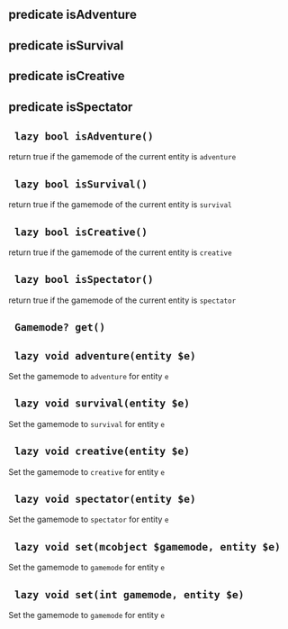 ## predicate isAdventure


## predicate isSurvival


## predicate isCreative


## predicate isSpectator


## ` lazy bool isAdventure()`
return true if the gamemode of the current entity is `adventure`

## ` lazy bool isSurvival()`
return true if the gamemode of the current entity is `survival`

## ` lazy bool isCreative()`
return true if the gamemode of the current entity is `creative`

## ` lazy bool isSpectator()`
return true if the gamemode of the current entity is `spectator`

## ` Gamemode? get()`


## ` lazy void adventure(entity $e)`
Set the gamemode to `adventure` for entity `e`

## ` lazy void survival(entity $e)`
Set the gamemode to `survival` for entity `e`

## ` lazy void creative(entity $e)`
Set the gamemode to `creative` for entity `e`

## ` lazy void spectator(entity $e)`
Set the gamemode to `spectator` for entity `e`

## ` lazy void set(mcobject $gamemode, entity $e)`
Set the gamemode to `gamemode` for entity `e`

## ` lazy void set(int gamemode, entity $e)`
Set the gamemode to `gamemode` for entity `e`


